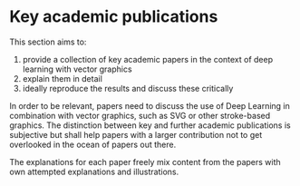 # Key academic publications

This section aims to:
  1. provide a collection of key academic papers in the context of deep learning with vector graphics
  2. explain them in detail
  3. ideally reproduce the results and discuss these critically

In order to be relevant, papers need to discuss the use of Deep Learning in combination with vector graphics, such as SVG or other stroke-based graphics. The distinction between key and further academic publications is subjective but shall help papers with a larger contribution not to get overlooked in the ocean of papers out there.

The explanations for each paper freely mix content from the papers with own attempted explanations and illustrations.
